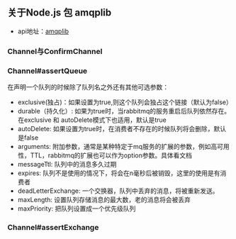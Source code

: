 ## 关于Node.js 包 amqplib
* api地址：[amqplib](http://www.squaremobius.net/amqp.node/channel_api.html#confirmchannel)

### Channel与ConfirmChannel

### Channel#assertQueue
在声明一个队列的时候除了队列名之外还有其他可选参数：
* exclusive(独占)：如果设置为true,则这个队列会独占这个链接（默认为false）
* durable（持久化）:  如果为true时，当rabbitmq的服务重启后队列依然存在。在exclusive 和 autoDelete模式下也适用，默认是true
* autoDelete: 如果设置为true时，在消费者不存在的时候队列将会删除，默认是false
* arguments: 附加参数，通常是某种特定于mq服务的扩展的参数，例如高可用性，TTL，rabbitmq的扩展也可以作为option参数。具体看文档
* messageTtl: 队列中的消息多久过期
* expires: 队列不是使用的情况下，将会在n毫秒后被销毁，这里的使用是有消费者
* deadLetterExchange: 一个交换器，队列中丢弃的消息，将被重新发送。
* maxLength: 设置队列存储消息的最大数，老的消息将会被丢弃
* maxPriority: 把队列设置成一个优先级队列

### Channel#assertExchange


